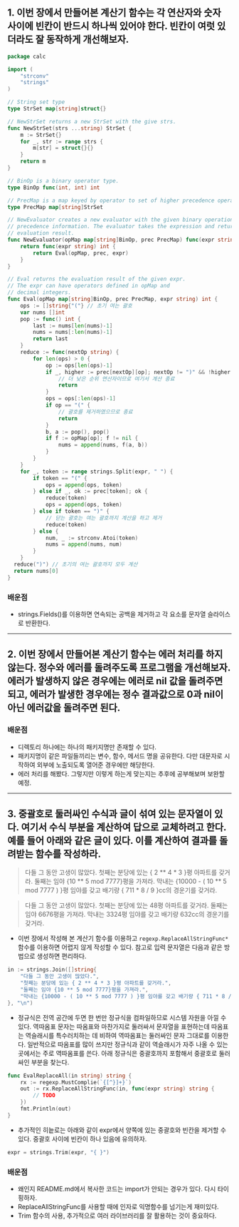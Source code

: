## 1. 이번 장에서 만들어본 계산기 함수는 각 연산자와 숫자 사이에 빈칸이 반드시 하나씩 있어야 한다. 빈칸이 여럿 있더라도 잘 동작하게 개선해보자.

~~~go
package calc

import (
	"strconv"
	"strings"
)

// String set type
type StrSet map[string]struct{}

// NewStrSet returns a new StrSet with the give strs.
func NewStrSet(strs ...string) StrSet {
	m := StrSet{}
	for _, str := range strs {
		m[str] = struct{}{}
	}
	return m
}

// BinOp is a binary operator type.
type BinOp func(int, int) int

// PrecMap is a map keyed by operator to set of higher precedence operators.
type PrecMap map[string]StrSet

// NewEvaluator creates a new evaluator with the given binary operations and
// precedence information. The evaluator takes the expression and returns the
// evaluation result.
func NewEvaluator(opMap map[string]BinOp, prec PrecMap) func(expr string) int {
	return func(expr string) int {
		return Eval(opMap, prec, expr)
	}
}

// Eval returns the evaluation result of the given expr.
// The expr can have operators defined in opMap and
// decimal integers.
func Eval(opMap map[string]BinOp, prec PrecMap, expr string) int {
	ops := []string{"("} // 초기 여는 괄호
	var nums []int
	pop := func() int {
		last := nums[len(nums)-1]
		nums = nums[:len(nums)-1]
		return last
	}
	reduce := func(nextOp string) {
		for len(ops) > 0 {
			op := ops[len(ops)-1]
			if _, higher := prec[nextOp][op]; nextOp != ")" && !higher {
				// 더 낮은 순위 연산자이므로 여기서 계산 종료
				return
			}
			ops = ops[:len(ops)-1]
			if op == "(" {
				// 괄호를 제거하였으므로 종료
				return
			}
			b, a := pop(), pop()
			if f := opMap[op]; f != nil {
				nums = append(nums, f(a, b))
			}
		}
	}
	for _, token := range strings.Split(expr, " ") {
		if token == "(" {
			ops = append(ops, token)
		} else if _, ok := prec[token]; ok {
			reduce(token)
			ops = append(ops, token)
		} else if token == ")" {
			// 닫는 괄호는 여는 괄호까지 계산을 하고 제거
			reduce(token)
		} else {
			num, _ := strconv.Atoi(token)
			nums = append(nums, num)
		}
    }
  reduce(")") // 초기의 여는 괄호까지 모두 계산
  return nums[0]
}
~~~

### 배운점

- strings.Fields()를 이용하면 연속되는 공백을 제거하고 각 요소를 문자열 슬라이스로 반환한다.

---

## 2. 이번 장에서 만들어본 계산기 함수는 에러 처리를 하지 않는다. 정수와 에러를 돌려주도록 프로그램을 개선해보자. 에러가 발생하지 않은 경우에는 에러로 nil 값을 돌려주면 되고, 에러가 발생한 경우에는 정수 결과값으로 0과 nil이 아닌 에러값을 돌려주면 된다.

### 배운점

- 디렉토리 하나에는 하나의 패키지명만 존재할 수 있다.
- 패키지명이 같은 파일들끼리는 변수, 함수, 메서드 명을 공유한다. 다만 대문자로 시작하여 외부에 노출되도록 열어준 경우에만 해당한다.
- 에러 처리를 해봤다. 그렇지만 이렇게 하는게 맞는지는 추후에 공부해보며 보완할 예정.

---

## 3. 중괄호로 둘러싸인 수식과 글이 섞여 있는 문자열이 있다. 여기서 수식 부분을 계산하여 답으로 교체하려고 한다. 예를 들어 아래와 같은 글이 있다. 이를 계산하여 결과를 돌려받는 함수를 작성하라.

> 다들 그 동안 고생이 많았다.
> 첫째는 분당에 있는 { 2 ** 4 * 3 }평 아파트를 갖거라.
> 둘째는 임야 {10 ** 5 mod 7777}평을 가져라.
> 막내는 {10000 - ( 10 ** 5 mod 7777 ) }평 임야를 갖고 배기량 { 711 * 8 / 9 }cc의 경운기를 갖거라.

> 다들 그 동안 고생이 많았다.
> 첫째는 분당에 있는 48평 아파트를 갖거라.
> 둘째는 임야 6676평을 가져라.
> 막내는 3324평 임야를 갖고 배기량 632cc의 경운기를 갖거라.

- 이번 장에서 작성해 본 계산기 함수를 이용하고 `regexp.ReplaceAllStringFunc*`함수를 이용하면 어렵지 않게 작성할 수 있다. 참고로 입력 문자열은 다음과 같은 방법으로 생성하면 편리하다.

~~~go
in := strings.Join([]string{
    "다들 그 동안 고생이 많았다.",
    "첫째는 분당에 있는 { 2 ** 4 * 3 }평 아파트를 갖거라.",
    "둘째는 임야 {10 ** 5 mod 7777}평을 가져라.",
    "막내는 {10000 - ( 10 ** 5 mod 7777 ) }평 임야를 갖고 배기량 { 711 * 8 / 9 }cc의 경운기를 갖거라.",
}, "\n")
~~~

- 정규식은 전역 공간에 두면 한 번만 정규식을 컴파일하므로 시스템 자원을 아낄 수 있다. 역따옴표 문자는 따옴표와 마찬가지로 둘러싸서 문자열을 표현하는데 따옴표는 역슬래시를 특수러치하는 데 비하여 역따옴표는
  둘러싸인 문자 그대로를 이용한다. 일반적으로 따옴표를 많이 쓰지만 정규식과 같이 역슬래시가 자주 나올 수 있는 곳에서는 주로 역따옴표를 쓴다. 아래 정규식은 중괄호까지 포함해서 중괄호로 둘러싸인 부분을 찾는다.

~~~go
func EvalReplaceAll(in string) string {
    rx := regexp.MustComplie(`{[^}]+}`)
    out := rx.ReplaceAllStringFunc(in, func(expr string) string {
    	// TODO
    })  
	fmt.Println(out)
}
~~~

- 추가적인 히늩로는 아래와 같이 expr에서 양쪽에 있는 중괄호와 빈칸을 제거할 수 있다. 중괄호 사이에 빈칸이 하나 있음에 유의하자.

~~~go
expr = strings.Trim(expr, "{ }")
~~~

### 배운점

- 왜인지 README.md에서 복사한 코드는 import가 안되는 경우가 있다. 다시 타이핑하자.
- ReplaceAllStringFunc를 사용할 때에 인자로 익명함수를 넘기는게 재미있다.
- Trim 함수의 사용, 추가적으로 여러 라이브러리를 잘 활용하는 것이 중요하다. 
